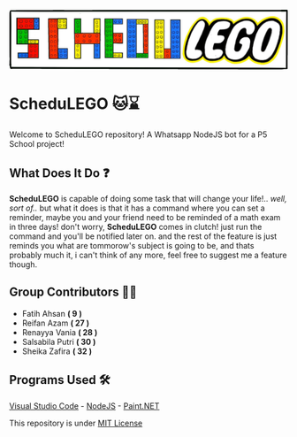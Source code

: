 ![This was supposed to be a logo](https://github.com/Varnilla/schedulego/blob/main/assets/banner.png?raw=true)

# ScheduLEGO 🐱⌛

Welcome to ScheduLEGO repository! A Whatsapp NodeJS bot for a P5 School project!

## What Does It Do ❓

**ScheduLEGO** is capable of doing some task that will change your life!.. *well, sort of..* but what it does is that it has a command where you can set a reminder, maybe you and your friend need to be reminded of a math exam in three days! don't worry, **ScheduLEGO** comes in clutch! just run the command and you'll be notified later on. and the rest of the feature is just reminds you what are tommorow's subject is going to be, and thats probably much it, i can't think of any more, feel free to suggest me a feature though.

## Group Contributors 👷‍♂️

- Fatih Ahsan **( 9 )**
- Reifan Azam **( 27 )**
- Renayya Vania **( 28 )**
- Salsabila Putri **( 30 )**
- Sheika Zafira **( 32 )**

## Programs Used 🛠
[Visual Studio Code](https://code.visualstudio.com/) - [NodeJS](https://nodejs.org/en/) - [Paint.NET](https://www.getpaint.net/)

This repository is under [MIT License](https://github.com/Varnilla/schedulego/blob/main/LICENSE)
